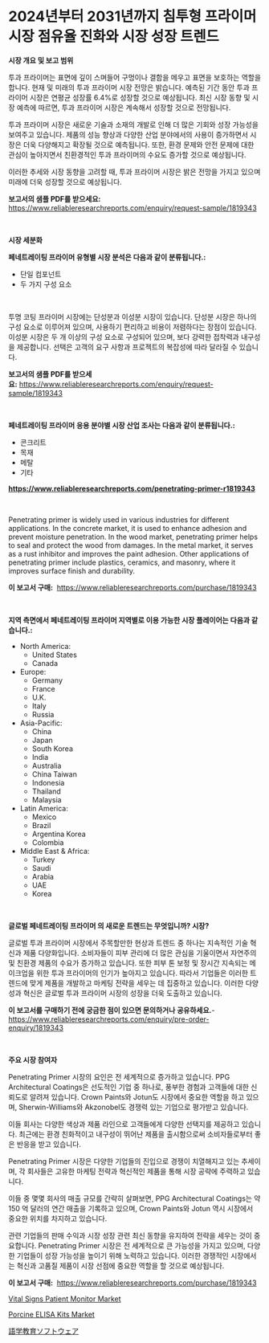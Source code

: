 <p><h1>2024년부터 2031년까지 침투형 프라이머 시장 점유율 진화와 시장 성장 트렌드</h1></p><p><strong>시장 개요 및 보고 범위</strong></p>
<p><p>투과 프라이머는 표면에 깊이 스며들어 구멍이나 결함을 메우고 표면을 보호하는 역할을 합니다. 현재 및 미래의 투과 프라이머 시장 전망은 밝습니다. 예측된 기간 동안 투과 프라이머 시장은 연평균 성장률 6.4%로 성장할 것으로 예상됩니다. 최신 시장 동향 및 시장 예측에 따르면, 투과 프라이머 시장은 계속해서 성장할 것으로 전망됩니다.</p><p>투과 프라이머 시장은 새로운 기술과 소재의 개발로 인해 더 많은 기회와 성장 가능성을 보여주고 있습니다. 제품의 성능 향상과 다양한 산업 분야에서의 사용이 증가하면서 시장은 더욱 다양해지고 확장될 것으로 예측됩니다. 또한, 환경 문제와 안전 문제에 대한 관심이 높아지면서 친환경적인 투과 프라이머의 수요도 증가할 것으로 예상됩니다.</p><p>이러한 추세와 시장 동향을 고려할 때, 투과 프라이머 시장은 밝은 전망을 가지고 있으며 미래에 더욱 성장할 것으로 예상됩니다.</p></p>
<p><strong>보고서의 샘플 PDF를 받으세요:</strong> <a href="https://www.reliableresearchreports.com/enquiry/request-sample/1819343">https://www.reliableresearchreports.com/enquiry/request-sample/1819343</a></p>
<p>&nbsp;</p>
<p><strong>시장 세분화</strong></p>
<p><strong>페네트레이팅 프라이머 유형별 시장 분석은 다음과 같이 분류됩니다.:</strong></p>
<p><ul><li>단일 컴포넌트</li><li>두 가지 구성 요소</li></ul></p>
<p>&nbsp;</p>
<p><p>투명 코팅 프라이머 시장에는 단성분과 이성분 시장이 있습니다. 단성분 시장은 하나의 구성 요소로 이루어져 있으며, 사용하기 편리하고 비용이 저렴하다는 장점이 있습니다. 이성분 시장은 두 개 이상의 구성 요소로 구성되어 있으며, 보다 강력한 접착력과 내구성을 제공합니다. 선택은 고객의 요구 사항과 프로젝트의 복잡성에 따라 달라질 수 있습니다.</p></p>
<p><strong>보고서의 샘플 PDF를 받으세요:</strong>&nbsp;<a href="https://www.reliableresearchreports.com/enquiry/request-sample/1819343">https://www.reliableresearchreports.com/enquiry/request-sample/1819343</a></p>
<p>&nbsp;</p>
<p><strong> 페네트레이팅 프라이머 응용 분야별 시장 산업 조사는 다음과 같이 분류됩니다.:</strong></p>
<p><ul><li>콘크리트</li><li>목재</li><li>메탈</li><li>기타</li></ul></p>
<p><strong><a href="https://www.reliableresearchreports.com/penetrating-primer-r1819343">https://www.reliableresearchreports.com/penetrating-primer-r1819343</a></strong></p>
<p>&nbsp;</p>
<p><p>Penetrating primer is widely used in various industries for different applications. In the concrete market, it is used to enhance adhesion and prevent moisture penetration. In the wood market, penetrating primer helps to seal and protect the wood from damages. In the metal market, it serves as a rust inhibitor and improves the paint adhesion. Other applications of penetrating primer include plastics, ceramics, and masonry, where it improves surface finish and durability.</p></p>
<p><strong>이 보고서 구매:</strong>&nbsp; <a href="https://www.reliableresearchreports.com/purchase/1819343">https://www.reliableresearchreports.com/purchase/1819343</a></p>
<p>&nbsp;</p>
<p><strong>지역 측면에서 페네트레이팅 프라이머 지역별로 이용 가능한 시장 플레이어는 다음과 같습니다.:</strong></p>
<p><ul>
    <li>
        North America:
        <ul>
            <li>United States</li>
            <li>Canada</li>
        </ul>
    </li>
    <li>
        Europe:
        <ul>
            <li>Germany</li>
            <li>France</li>
            <li>U.K.</li>
            <li>Italy</li>
            <li>Russia</li>
        </ul>
    </li>
    <li>
        Asia-Pacific:
        <ul>
            <li>China</li>
            <li>Japan</li>
            <li>South Korea</li>
            <li>India</li>
            <li>Australia</li>
            <li>China Taiwan</li>
            <li>Indonesia</li>
            <li>Thailand</li>
            <li>Malaysia</li>
        </ul>
    </li>
    <li>
        Latin America:
        <ul>
            <li>Mexico</li>
            <li>Brazil</li>
            <li>Argentina Korea</li>
            <li>Colombia</li>
        </ul>
    </li>
    <li>
        Middle East & Africa:
        <ul>
            <li>Turkey</li>
            <li>Saudi</li>
            <li>Arabia</li>
            <li>UAE</li>
            <li>Korea</li>
        </ul>
    </li>
    </ul></p>
<p>&nbsp;</p>
<p><strong>글로벌 페네트레이팅 프라이머 의 새로운 트렌드는 무엇입니까? 시장?</strong></p>
<p><p>글로벌 투과 프라이머 시장에서 주목할만한 현상과 트렌드 중 하나는 지속적인 기술 혁신과 제품 다양화입니다. 소비자들이 피부 관리에 더 많은 관심을 기울이면서 자연주의 및 친환경 제품의 수요가 증가하고 있습니다. 또한 피부 톤 보정 및 장시간 지속되는 메이크업을 위한 투과 프라이머의 인기가 높아지고 있습니다. 따라서 기업들은 이러한 트렌드에 맞게 제품을 개발하고 마케팅 전략을 세우는 데 집중하고 있습니다. 이러한 다양성과 혁신은 글로벌 투과 프라이머 시장의 성장을 더욱 도출하고 있습니다.</p></p>
<p><strong>이 보고서를 구매하기 전에 궁금한 점이 있으면 문의하거나 공유하세요.</strong>- <a href="https://www.reliableresearchreports.com/enquiry/pre-order-enquiry/1819343">https://www.reliableresearchreports.com/enquiry/pre-order-enquiry/1819343</a></p>
<p>&nbsp;</p>
<p><strong>주요 시장 참여자</strong></p>
<p><p>Penetrating Primer 시장의 요인은 전 세계적으로 증가하고 있습니다. PPG Architectural Coatings은 선도적인 기업 중 하나로, 풍부한 경험과 고객들에 대한 신뢰도로 알려져 있습니다. Crown Paints와 Jotun도 시장에서 중요한 역할을 하고 있으며, Sherwin-Williams와 Akzonobel도 경쟁력 있는 기업으로 평가받고 있습니다. </p><p>이들 회사는 다양한 색상과 제품 라인으로 고객들에게 다양한 선택지를 제공하고 있습니다. 최근에는 환경 친화적이고 내구성이 뛰어난 제품을 출시함으로써 소비자들로부터 좋은 반응을 받고 있습니다.</p><p>Penetrating Primer 시장은 다양한 기업들의 진입으로 경쟁이 치열해지고 있는 추세이며, 각 회사들은 고유한 마케팅 전략과 혁신적인 제품을 통해 시장 공략에 주력하고 있습니다. </p><p>이들 중 몇몇 회사의 매출 규모를 간략히 살펴보면, PPG Architectural Coatings는 약 150 억 달러의 연간 매출을 기록하고 있으며, Crown Paints와 Jotun 역시 시장에서 중요한 위치를 차지하고 있습니다.</p><p>관련 기업들의 판매 수익과 시장 성장 관련 최신 동향을 유지하여 전략을 세우는 것이 중요합니다. Penetrating Primer 시장은 전 세계적으로 큰 가능성을 가지고 있으며, 다양한 기업들이 성장 가능성을 높이기 위해 노력하고 있습니다. 이러한 경쟁적인 시장에서는 혁신과 고품질 제품이 시장 선점에 중요한 역할을 할 것으로 예상됩니다.</p></p>
<p><strong>이 보고서 구매:</strong>&nbsp;&nbsp;<a href="https://www.reliableresearchreports.com/purchase/1819343">https://www.reliableresearchreports.com/purchase/1819343</a></p>
<p><p><a href="https://www.linkedin.com/pulse/vital-signs-patient-monitor-market-competitive-analysis-yi2be?trackingId=d%2Fjuyk5ObOs2qZ5hqsrlRQ%3D%3D">Vital Signs Patient Monitor Market</a></p><p><a href="https://www.linkedin.com/pulse/porcine-elisa-kits-market-size-outlook-forecast-2024-2031-dfnie?trackingId=TpiuocjD7wxvODSLifnbXg%3D%3D">Porcine ELISA Kits Market</a></p><p><a href="https://github.com/schmahlson/Market-Research-Report-List-1/blob/main/942642132556.md">語学教育ソフトウェア</a></p></p>